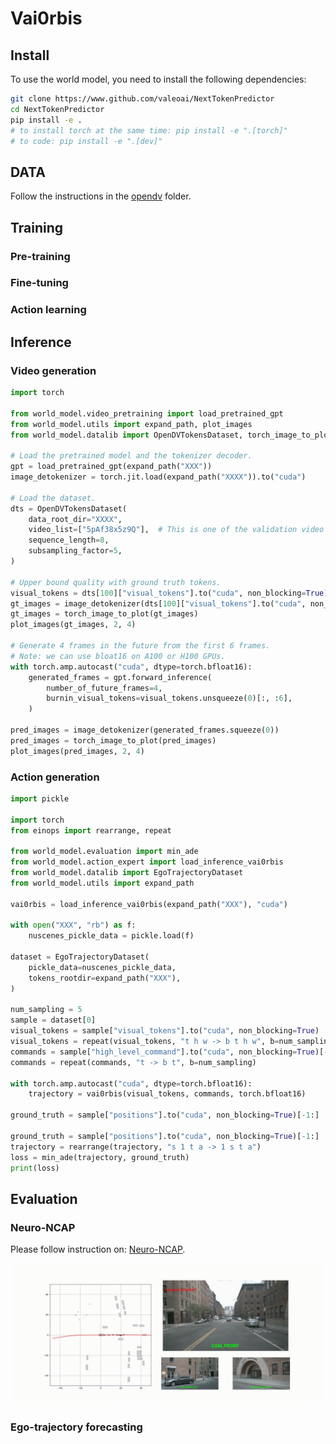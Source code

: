 # Vai0rbis

## Install

To use the world model, you need to install the following dependencies:

```bash
git clone https://www.github.com/valeoai/NextTokenPredictor
cd NextTokenPredictor
pip install -e .
# to install torch at the same time: pip install -e ".[torch]"
# to code: pip install -e ".[dev]"
```

## DATA

Follow the instructions in the [opendv](world_model/datalib/README.md) folder.

## Training

### Pre-training

### Fine-tuning

### Action learning

## Inference

### Video generation

```python
import torch

from world_model.video_pretraining import load_pretrained_gpt
from world_model.utils import expand_path, plot_images
from world_model.datalib import OpenDVTokensDataset, torch_image_to_plot

# Load the pretrained model and the tokenizer decoder.
gpt = load_pretrained_gpt(expand_path("XXX"))
image_detokenizer = torch.jit.load(expand_path("XXXX")).to("cuda")

# Load the dataset.
dts = OpenDVTokensDataset(
    data_root_dir="XXXX",
    video_list=["5pAf38x5z9Q"],  # This is one of the validation video from OpenDV
    sequence_length=8,
    subsampling_factor=5,
)

# Upper bound quality with ground truth tokens.
visual_tokens = dts[100]["visual_tokens"].to("cuda", non_blocking=True)
gt_images = image_detokenizer(dts[100]["visual_tokens"].to("cuda", non_blocking=True))
gt_images = torch_image_to_plot(gt_images)
plot_images(gt_images, 2, 4)

# Generate 4 frames in the future from the first 6 frames.
# Note: we can use bloat16 on A100 or H100 GPUs.
with torch.amp.autocast("cuda", dtype=torch.bfloat16):
    generated_frames = gpt.forward_inference(
        number_of_future_frames=4,
        burnin_visual_tokens=visual_tokens.unsqueeze(0)[:, :6],
    )

pred_images = image_detokenizer(generated_frames.squeeze(0))
pred_images = torch_image_to_plot(pred_images)
plot_images(pred_images, 2, 4)
```

### Action generation

```python
import pickle

import torch
from einops import rearrange, repeat

from world_model.evaluation import min_ade
from world_model.action_expert import load_inference_vai0rbis
from world_model.datalib import EgoTrajectoryDataset
from world_model.utils import expand_path

vai0rbis = load_inference_vai0rbis(expand_path("XXX"), "cuda")

with open("XXX", "rb") as f:
    nuscenes_pickle_data = pickle.load(f)

dataset = EgoTrajectoryDataset(
    pickle_data=nuscenes_pickle_data,
    tokens_rootdir=expand_path("XXX"),
)

num_sampling = 5
sample = dataset[0]
visual_tokens = sample["visual_tokens"].to("cuda", non_blocking=True)
visual_tokens = repeat(visual_tokens, "t h w -> b t h w", b=num_sampling)
commands = sample["high_level_command"].to("cuda", non_blocking=True)[-1:]
commands = repeat(commands, "t -> b t", b=num_sampling)

with torch.amp.autocast("cuda", dtype=torch.bfloat16):
    trajectory = vai0rbis(visual_tokens, commands, torch.bfloat16)

ground_truth = sample["positions"].to("cuda", non_blocking=True)[-1:]

ground_truth = sample["positions"].to("cuda", non_blocking=True)[-1:]
trajectory = rearrange(trajectory, "s 1 t a -> 1 s t a")
loss = min_ade(trajectory, ground_truth)
print(loss)
```

## Evaluation

### Neuro-NCAP

Please follow instruction on: [Neuro-NCAP](inference/README.md).

![teaser](.github/ressources/frontal_0103_run_45.gif)

### Ego-trajectory forecasting
